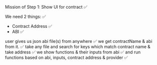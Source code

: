 Mission of Step 1: Show UI for contract ✅

We need 2 things: ✅
- Contract Address ✅
- ABI ✅

user gives us json abi file(s) from anywhere ✅
we get contractName & abi from it. ✅
take any file and search for keys which match contract name & take address ✅
we show functions & their inputs from abi ✅
and run functions based on abi, inputs, contract address & provider ✅

